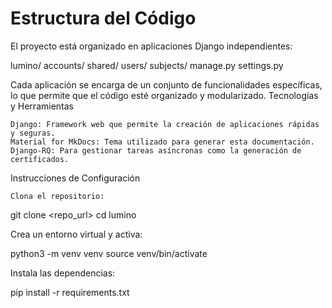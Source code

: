 # Estructura del Código

El proyecto está organizado en aplicaciones Django independientes:

lumino/
accounts/
shared/
users/
subjects/
manage.py
settings.py

Cada aplicación se encarga de un conjunto de funcionalidades específicas, lo que permite que el código esté organizado y modularizado.
Tecnologías y Herramientas

    Django: Framework web que permite la creación de aplicaciones rápidas y seguras.
    Material for MkDocs: Tema utilizado para generar esta documentación.
    Django-RQ: Para gestionar tareas asíncronas como la generación de certificados.

Instrucciones de Configuración

    Clona el repositorio:

git clone <repo_url>
cd lumino

Crea un entorno virtual y activa:

python3 -m venv venv
source venv/bin/activate

Instala las dependencias:

pip install -r requirements.txt
